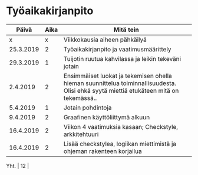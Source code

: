 # Työaikakirjanpito
Päivä | Aika | Mitä tein
------------|---|------------------------------------------
x |x | Viikkokausia aiheen pähkäilyä
25.3.2019 | 2 | Työaikakirjanpito ja vaatimusmäärittely
29.3.2019 | 1 | Tuijotin ruutua kahvilassa ja leikin tekeväni jotain
2.4.2019 | 2 | Ensimmäiset luokat ja tekemisen ohella hieman suunnittelua toiminnallisuudesta. Olisi ehkä syytä miettiä etukäteen mitä on tekemässä..
5.4.2019 | 1 | Jotain pohdintoja
9.4.2019 | 2 | Graafinen käyttöliittymä alkuun
16.4.2019 | 2 | Viikon 4 vaatimuksia kasaan; Checkstyle, arkkitehtuuri
16.4.2019 | 2 | Lisää checkstylea, logiikan miettimistä ja ohjeman rakenteen korjailua

Yht. | 12 |
